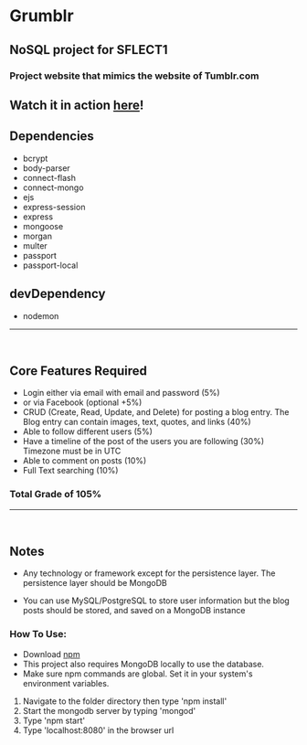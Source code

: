 # Grumblr

## NoSQL project for SFLECT1

### Project website that mimics the website of Tumblr.com

Watch it in action [here](https://www.youtube.com/watch?v=H3-ICZAQ_hI)!
---

## Dependencies
* bcrypt
* body-parser
* connect-flash
* connect-mongo
* ejs
* express-session
* express
* mongoose
* morgan
* multer
* passport
* passport-local

## devDependency

* nodemon

---

<br/>

## Core Features Required

* Login either via email with email and password (5%)
* or via Facebook (optional +5%)
* CRUD (Create, Read, Update, and Delete) for posting a blog entry. The Blog entry can contain
  images, text, quotes, and links (40%)
* Able to follow different users (5%)
* Have a timeline of the post of the users you are following (30%) Timezone must be in UTC
* Able to comment on posts (10%)
* Full Text searching (10%)

### Total Grade of 105%

---

<br/>

## Notes

* Any technology or framework except for the persistence layer.
  The persistence layer should be MongoDB

* You can use MySQL/PostgreSQL to store user information but the blog posts
  should be stored, and saved on a MongoDB instance

### How To Use:

* Download [npm](https://www.npmjs.com/get-npm) <br/>
* This project also requires MongoDB locally to use the database.
* Make sure npm commands are global. Set it in your system's environment variables.

1. Navigate to the folder directory then type 'npm install'
1. Start the mongodb server by typing 'mongod'
1. Type 'npm start'
1. Type 'localhost:8080' in the browser url
